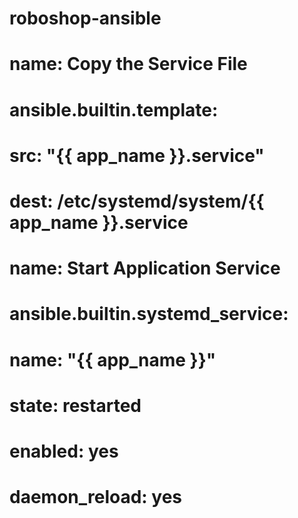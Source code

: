 # roboshop-ansible

# name: Copy the Service File
 # ansible.builtin.template:
 #   src: "{{ app_name }}.service"
  #  dest: /etc/systemd/system/{{ app_name }}.service

 # name: Start Application Service
 # ansible.builtin.systemd_service:
   # name: "{{ app_name }}"
   
 # state: restarted
  #  enabled: yes
   # daemon_reload: yes



  